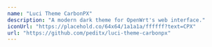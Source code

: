 ```yaml
---
name: "Luci Theme CarbonPX"
description: "A modern dark theme for OpenWrt's web interface."
iconUrl: "https://placehold.co/64x64/1a1a1a/ffffff?text=CPX"
url: "https://github.com/peditx/luci-theme-carbonpx"
---
```


